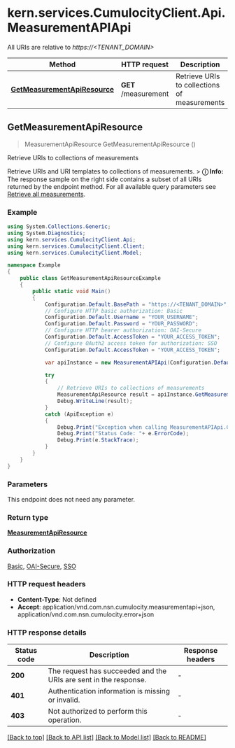 # kern.services.CumulocityClient.Api.MeasurementAPIApi

All URIs are relative to *https://<TENANT_DOMAIN>*

Method | HTTP request | Description
------------- | ------------- | -------------
[**GetMeasurementApiResource**](MeasurementAPIApi.md#getmeasurementapiresource) | **GET** /measurement | Retrieve URIs to collections of measurements



## GetMeasurementApiResource

> MeasurementApiResource GetMeasurementApiResource ()

Retrieve URIs to collections of measurements

Retrieve URIs and URI templates to collections of measurements.  > **&#9432; Info:** The response sample on the right side contains a subset of all URIs returned by the endpoint method. For all available query parameters see [Retrieve all measurements](#operation/getMeasurementCollectionResource). 

### Example

```csharp
using System.Collections.Generic;
using System.Diagnostics;
using kern.services.CumulocityClient.Api;
using kern.services.CumulocityClient.Client;
using kern.services.CumulocityClient.Model;

namespace Example
{
    public class GetMeasurementApiResourceExample
    {
        public static void Main()
        {
            Configuration.Default.BasePath = "https://<TENANT_DOMAIN>";
            // Configure HTTP basic authorization: Basic
            Configuration.Default.Username = "YOUR_USERNAME";
            Configuration.Default.Password = "YOUR_PASSWORD";
            // Configure HTTP bearer authorization: OAI-Secure
            Configuration.Default.AccessToken = "YOUR_ACCESS_TOKEN";
            // Configure OAuth2 access token for authorization: SSO
            Configuration.Default.AccessToken = "YOUR_ACCESS_TOKEN";

            var apiInstance = new MeasurementAPIApi(Configuration.Default);

            try
            {
                // Retrieve URIs to collections of measurements
                MeasurementApiResource result = apiInstance.GetMeasurementApiResource();
                Debug.WriteLine(result);
            }
            catch (ApiException e)
            {
                Debug.Print("Exception when calling MeasurementAPIApi.GetMeasurementApiResource: " + e.Message );
                Debug.Print("Status Code: "+ e.ErrorCode);
                Debug.Print(e.StackTrace);
            }
        }
    }
}
```

### Parameters

This endpoint does not need any parameter.

### Return type

[**MeasurementApiResource**](MeasurementApiResource.md)

### Authorization

[Basic](../README.md#Basic), [OAI-Secure](../README.md#OAI-Secure), [SSO](../README.md#SSO)

### HTTP request headers

- **Content-Type**: Not defined
- **Accept**: application/vnd.com.nsn.cumulocity.measurementapi+json, application/vnd.com.nsn.cumulocity.error+json


### HTTP response details
| Status code | Description | Response headers |
|-------------|-------------|------------------|
| **200** | The request has succeeded and the URIs are sent in the response. |  -  |
| **401** | Authentication information is missing or invalid. |  -  |
| **403** | Not authorized to perform this operation. |  -  |

[[Back to top]](#)
[[Back to API list]](../README.md#documentation-for-api-endpoints)
[[Back to Model list]](../README.md#documentation-for-models)
[[Back to README]](../README.md)

